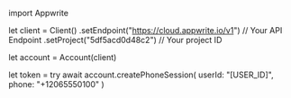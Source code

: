 import Appwrite

let client = Client()
    .setEndpoint("https://cloud.appwrite.io/v1") // Your API Endpoint
    .setProject("5df5acd0d48c2") // Your project ID

let account = Account(client)

let token = try await account.createPhoneSession(
    userId: &quot;[USER_ID]&quot;,
    phone: &quot;+12065550100&quot;
)

